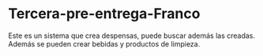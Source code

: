 # Tercera-pre-entrega-Franco

Este es un sistema que crea despensas, puede buscar además las creadas. Además se pueden crear bebidas y productos de limpieza.